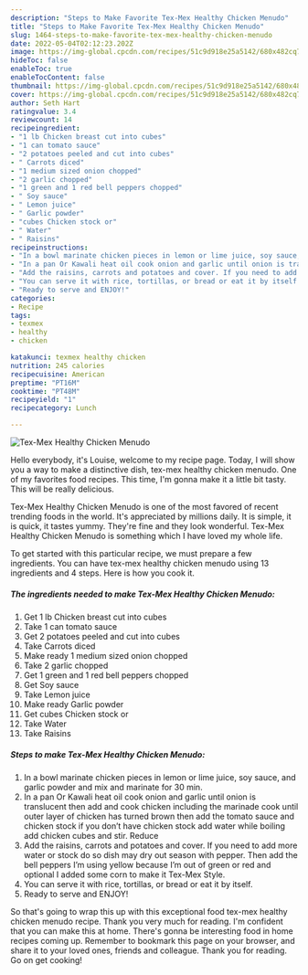 ```yaml
---
description: "Steps to Make Favorite Tex-Mex Healthy Chicken Menudo"
title: "Steps to Make Favorite Tex-Mex Healthy Chicken Menudo"
slug: 1464-steps-to-make-favorite-tex-mex-healthy-chicken-menudo
date: 2022-05-04T02:12:23.202Z
image: https://img-global.cpcdn.com/recipes/51c9d918e25a5142/680x482cq70/tex-mex-healthy-chicken-menudo-recipe-main-photo.jpg
hideToc: false
enableToc: true
enableTocContent: false
thumbnail: https://img-global.cpcdn.com/recipes/51c9d918e25a5142/680x482cq70/tex-mex-healthy-chicken-menudo-recipe-main-photo.jpg
cover: https://img-global.cpcdn.com/recipes/51c9d918e25a5142/680x482cq70/tex-mex-healthy-chicken-menudo-recipe-main-photo.jpg
author: Seth Hart
ratingvalue: 3.4
reviewcount: 14
recipeingredient:
- "1 lb Chicken breast cut into cubes"
- "1 can tomato sauce"
- "2 potatoes peeled and cut into cubes"
- " Carrots diced"
- "1 medium sized onion chopped"
- "2 garlic chopped"
- "1 green and 1 red bell peppers chopped"
- " Soy sauce"
- " Lemon juice"
- " Garlic powder"
- "cubes Chicken stock or"
- " Water"
- " Raisins"
recipeinstructions:
- "In a bowl marinate chicken pieces in lemon or lime juice, soy sauce, and garlic powder and mix and marinate for 30 min."
- "In a pan Or Kawali heat oil cook onion and garlic until onion is translucent then add and cook chicken including the marinade cook until outer layer of chicken has turned brown then add the tomato sauce and chicken stock if you don’t have chicken stock add water while boiling add chicken cubes and stir. Reduce"
- "Add the raisins, carrots and potatoes and cover. If you need to add more water or stock do so dish may dry out season with pepper. Then add the bell peppers I’m using yellow because I’m out of green or red and optional I added some corn to make it Tex-Mex Style."
- "You can serve it with rice, tortillas, or bread or eat it by itself."
- "Ready to serve and ENJOY!"
categories:
- Recipe
tags:
- texmex
- healthy
- chicken

katakunci: texmex healthy chicken 
nutrition: 245 calories
recipecuisine: American
preptime: "PT16M"
cooktime: "PT48M"
recipeyield: "1"
recipecategory: Lunch

---
```



![Tex-Mex Healthy Chicken Menudo](https://img-global.cpcdn.com/recipes/51c9d918e25a5142/680x482cq70/tex-mex-healthy-chicken-menudo-recipe-main-photo.jpg)

Hello everybody, it's Louise, welcome to my recipe page. Today, I will show you a way to make a distinctive dish, tex-mex healthy chicken menudo. One of my favorites food recipes. This time, I'm gonna make it a little bit tasty. This will be really delicious.



Tex-Mex Healthy Chicken Menudo is one of the most favored of recent trending foods in the world. It's appreciated by millions daily. It is simple, it is quick, it tastes yummy. They're fine and they look wonderful. Tex-Mex Healthy Chicken Menudo is something which I have loved my whole life.


To get started with this particular recipe, we must prepare a few ingredients. You can have tex-mex healthy chicken menudo using 13 ingredients and 4 steps. Here is how you cook it.

<!--inarticleads1-->

##### The ingredients needed to make Tex-Mex Healthy Chicken Menudo:

1. Get 1 lb Chicken breast cut into cubes
1. Take 1 can tomato sauce
1. Get 2 potatoes peeled and cut into cubes
1. Take  Carrots diced
1. Make ready 1 medium sized onion chopped
1. Take 2 garlic chopped
1. Get 1 green and 1 red bell peppers chopped
1. Get  Soy sauce
1. Take  Lemon juice
1. Make ready  Garlic powder
1. Get cubes Chicken stock or
1. Take  Water
1. Take  Raisins




<!--inarticleads2-->

##### Steps to make Tex-Mex Healthy Chicken Menudo:

1. In a bowl marinate chicken pieces in lemon or lime juice, soy sauce, and garlic powder and mix and marinate for 30 min.
1. In a pan Or Kawali heat oil cook onion and garlic until onion is translucent then add and cook chicken including the marinade cook until outer layer of chicken has turned brown then add the tomato sauce and chicken stock if you don’t have chicken stock add water while boiling add chicken cubes and stir. Reduce
1. Add the raisins, carrots and potatoes and cover. If you need to add more water or stock do so dish may dry out season with pepper. Then add the bell peppers I’m using yellow because I’m out of green or red and optional I added some corn to make it Tex-Mex Style.
1. You can serve it with rice, tortillas, or bread or eat it by itself.
1. Ready to serve and ENJOY!



So that's going to wrap this up with this exceptional food tex-mex healthy chicken menudo recipe. Thank you very much for reading. I'm confident that you can make this at home. There's gonna be interesting food in home recipes coming up. Remember to bookmark this page on your browser, and share it to your loved ones, friends and colleague. Thank you for reading. Go on get cooking!
